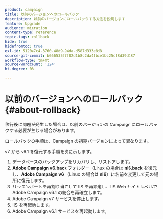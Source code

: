 ```yaml
---
product: campaign
title: 以前のバージョンへのロールバック
description: 以前のバージョンにロールバックする方法を説明します
feature: Upgrade
audience: migration
content-type: reference
topic-tags: rollback
hide: true
hidefromtoc: true
exl-id: 5120a7c4-3760-48d9-94da-d587d333e8d8
source-git-commit: b666535f7f82d1b8c2da4fbce1bc25cf8d39d187
workflow-type: tm+mt
source-wordcount: '124'
ht-degree: 0%

---
```


# 以前のバージョンへのロールバック{#about-rollback}



移行後に問題が発生した場合は、以前のバージョンの Campaign にロールバックする必要が生じる場合があります。

ロールバックの手順は、Campaign の初期バージョンによって異なります。

v7 から v6.1 を復元する手順を次に示します。

1. データベースのバックアップをリカバリし、リストアします。
1. **Adobe Campaign v6.back** フォルダー（Linux の場合は **nl6.back** を復元し、**Adobe Campaign v6** （Linux の場合は **nl6**）に名前を変更して元の場所に復元します。
1. リッスンポートを再割り当てして IIS を再設定し、IIS Web サイトレベルでAdobe Campaign v6.1 の統合を再確立します。
1. Adobe Campaign v7 サービスを停止します。
1. IIS を再起動します。
1. Adobe Campaign v6.1 サービスを再起動します。

<!--
	
## Restore to Campaign v6.02

Here is the procedure to restore a v6.02 from a v7.

1. Recover the backup of the database and restore it.
1. Recover the **Neolane v6.back** folder (**nl6.back** in Linux), rename it to **Neolane v6** (**nl6** in Linux) and restore it to its original location.
1. Re-configure IIS by re-assigning the listen ports to re-establish the integration of Adobe Campaign v6.02 at IIS Website level.
1. Stop the Adobe Campaign v6.1 service.
1. Re-start IIS.
1. Restart the Adobe Campaign v6.02 service.

## Restore to Campaign v5.11

Here is the procedure to restore a v5.11 from a v7.

1. Recover the backup of the database and restore it.
1. Recover the **Neolane v5.back** folder (**nl5.back** in Linux), rename it to **Neolane v5** (**nl5** in Linux) and restore it to its original location.
1. Re-configure IIS by re-assigning the listen ports to re-establish the integration of Neolane v5 at IIS Website level.
1. Stop the Adobe Campaign v7 service.
1. Re-start IIS.
1. Re-start the Adobe Campaign v5 service.

-->